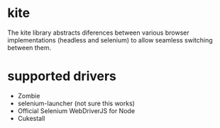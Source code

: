 # kite

The kite library abstracts diferences between various browser
implementations (headless and selenium) to allow seamless switching
between them.

# supported drivers

* Zombie
* selenium-launcher (not sure this works)
* Official Selenium WebDriverJS for Node
* Cukestall
